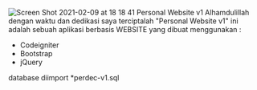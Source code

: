 ![Screen Shot 2021-02-09 at 18 18 41](https://user-images.githubusercontent.com/77186407/107356617-9a232300-6b03-11eb-8032-36a323a15eee.png)
Personal Website v1
Alhamdulillah dengan waktu dan dedikasi saya
terciptalah "Personal Website v1" ini adalah sebuah aplikasi berbasis
WEBSITE yang dibuat menggunakan :
- Codeigniter
- Bootstrap
- jQuery

database diimport *perdec-v1.sql
